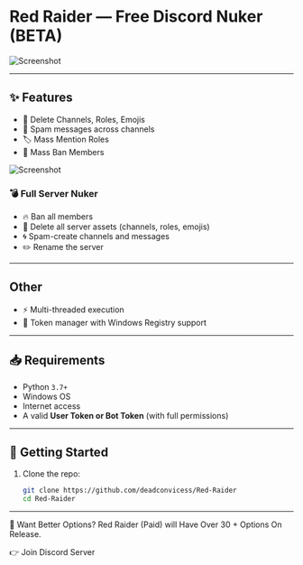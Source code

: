 # Red Raider — Free Discord Nuker (BETA)

![Screenshot](https://github.com/user-attachments/assets/940a69ba-44b1-4535-a6cc-c7e47b6be64e)

---

## ✨ Features

- 🚫 Delete Channels, Roles, Emojis
- 📢 Spam messages across channels
- 🏷️ Mass Mention Roles
- 🚷 Mass Ban Members

![Screenshot](https://github.com/user-attachments/assets/99d68d29-a579-4360-9614-1fb1c4ca0a40)

### 💣 Full Server Nuker
- 🔥 Ban all members
- 🧨 Delete all server assets (channels, roles, emojis)
- 🌀 Spam-create channels and messages
- ✏️ Rename the server

---

## Other
- ⚡ Multi-threaded execution
- 🔐 Token manager with Windows Registry support

---

## 📥 Requirements

- Python `3.7+`
- Windows OS
- Internet access
- A valid **User Token or Bot Token** (with full permissions)

---

## 🚀 Getting Started

1. Clone the repo:
   ```bash
   git clone https://github.com/deadconvicess/Red-Raider
   cd Red-Raider
   ```
---

💸 Want Better Options? 
Red Raider (Paid) will Have Over 30 + Options On Release.

👉 Join Discord Server
